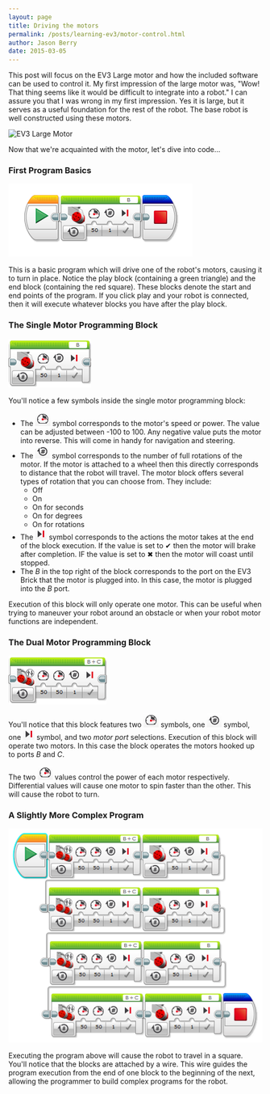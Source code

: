 ```yaml
---
layout: page
title: Driving the motors
permalink: /posts/learning-ev3/motor-control.html
author: Jason Berry
date: 2015-03-05
---
```


This post will focus on the EV3 Large motor and how the included software can be used to control it.  My first impression of the large motor was, "Wow! That thing seems like it would be difficult to integrate into a robot."  I can assure you that I was wrong in my first impression.  Yes it is large, but it serves as a useful foundation for the rest of the robot.  The base robot is well constructed using these motors.

![EV3 Large Motor](https://a248.e.akamai.net/cache.lego.com/images/leshop/Products/45502/45502_350x350_1_xx-xx.jpg)

Now that we're acquainted with the motor, let's dive into code...

### First Program Basics ###

![Drive one motor at half speed for one rotation](img/posts/learning-ev3/motor-control/single-motor-1-rotation.png)

This is a basic program which will drive one of the robot's motors, causing it to turn in place.  Notice the play block (containing a green triangle) and the end block (containing the red square).  These blocks denote the start and end points of the program.  If you click play and your robot is connected, then it will execute whatever blocks you have after the play block.

### The Single Motor Programming Block ###

![Single motor programming block](img/posts/learning-ev3/motor-control/single-motor-programming-block.png)

You'll notice a few symbols inside the single motor programming block:

- The ![power](img/posts/learning-ev3/motor-control/power-symbol.png "power") symbol corresponds to the motor's speed or power.  The value can be adjusted between -100 to 100.  Any negative value puts the motor into reverse.  This will come in handy for navigation and steering.
- The ![rotation](img/posts/learning-ev3/motor-control/rotation-symbol.png "rotation") symbol corresponds to the number of full rotations of the motor.  If the motor is attached to a wheel then this directly corresponds to distance that the robot will travel.  The motor block offers several types of rotation that you can choose from.  They include:
    - Off
    - On
    - On for seconds
    - On for degrees
    - On for rotations
- The ![brake](img/posts/learning-ev3/motor-control/brake-or-coast-symbol.png "brake") symbol corresponds to the actions the motor takes at the end of the block execution.  If the value is set to &#x2714; then the motor will brake after completion.  IF the value is set to &#x2716; then the motor will coast until stopped.
- The *B* in the top right of the block corresponds to the port on the EV3 Brick that the motor is plugged into.  In this case, the motor is plugged into the *B* port.

Execution of this block will only operate one motor.  This can be useful when trying to maneuver your robot around an obstacle or when your robot motor functions are independent.
 
### The Dual Motor Programming Block ###

![Dual motor programming block](img/posts/learning-ev3/motor-control/dual-motor-programming-block.png)

You'll notice that this block features two ![power](img/posts/learning-ev3/motor-control/power-symbol.png "power") symbols, one ![rotation](img/posts/learning-ev3/motor-control/rotation-symbol.png "rotation") symbol, one ![brake](img/posts/learning-ev3/motor-control/brake-or-coast-symbol.png "brake") symbol, and two *motor port* selections.  Execution of this block will operate two motors.  In this case the block operates the motors hooked up to ports *B* and *C*.

The two ![power](img/posts/learning-ev3/motor-control/power-symbol.png "power") values control the power of each motor respectively.  Differential values will cause one motor to spin faster than the other.  This will cause the robot to turn.

### A Slightly More Complex Program ###

![Travel in a square](img/posts/learning-ev3/motor-control/travel-in-a-square-pattern.png)

Executing the program above will cause the robot to travel in a square.  You'll notice that the blocks are attached by a wire.  This wire guides the program execution from the end of one block to the beginning of the next, allowing the programmer to build complex programs for the robot.